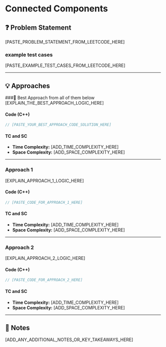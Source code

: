 # Connected Components

## ❓ Problem Statement

[PASTE_PROBLEM_STATEMENT_FROM_LEETCODE_HERE]

### example test cases

[PASTE_EXAMPLE_TEST_CASES_FROM_LEETCODE_HERE]

---
## 💡 Approaches

###📌 Best Approach from all of them below
[EXPLAIN_THE_BEST_APPROACH_LOGIC_HERE]
#### Code (C++)
```cpp
// [PASTE_YOUR_BEST_APPROACH_CODE_SOLUTION_HERE]

```
#### TC and SC
- **Time Complexity:** [ADD_TIME_COMPLEXITY_HERE]
- **Space Complexity:** [ADD_SPACE_COMPLEXITY_HERE]

---

### Approach 1
[EXPLAIN_APPROACH_1_LOGIC_HERE]
#### Code (C++)
```cpp
// [PASTE_CODE_FOR_APPROACH_1_HERE]

```
#### TC and SC
- **Time Complexity:** [ADD_TIME_COMPLEXITY_HERE]
- **Space Complexity:** [ADD_SPACE_COMPLEXITY_HERE]

---

### Approach 2
[EXPLAIN_APPROACH_2_LOGIC_HERE]
#### Code (C++)
```cpp
// [PASTE_CODE_FOR_APPROACH_2_HERE]

```
#### TC and SC
- **Time Complexity:** [ADD_TIME_COMPLEXITY_HERE]
- **Space Complexity:** [ADD_SPACE_COMPLEXITY_HERE]

---

## 📝 Notes

[ADD_ANY_ADDITIONAL_NOTES_OR_KEY_TAKEAWAYS_HERE]

